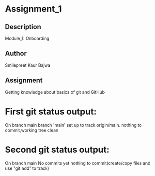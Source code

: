 
# Assignment_1

## Description
Module_1: Onboarding

## Author
Smilepreet Kaur Bajwa

## Assignment
Getting knowledge about basics of git and GitHub

# First git status output:
On branch main 
branch 'main' set up to track origin/main.
nothing to commit,working tree clean

# Second git status output:
On branch main
No commits yet
nothing to commit(create/copy files and use "git add" to track)

